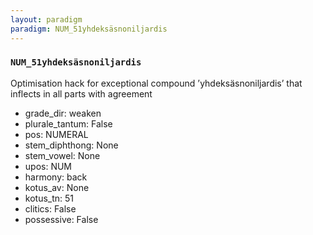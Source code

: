 ```yaml
---
layout: paradigm
paradigm: NUM_51yhdeksäsnoniljardis
---
```

### ` NUM_51yhdeksäsnoniljardis `

Optimisation hack for exceptional compound ’yhdeksäsnoniljardis’ that inflects in all parts with agreement
* grade_dir: weaken
* plurale_tantum: False
* pos: NUMERAL
* stem_diphthong: None
* stem_vowel: None
* upos: NUM
* harmony: back
* kotus_av: None
* kotus_tn: 51
* clitics: False
* possessive: False
